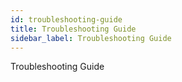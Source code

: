 ```yaml
---
id: troubleshooting-guide
title: Troubleshooting Guide
sidebar_label: Troubleshooting Guide
---
```


Troubleshooting Guide